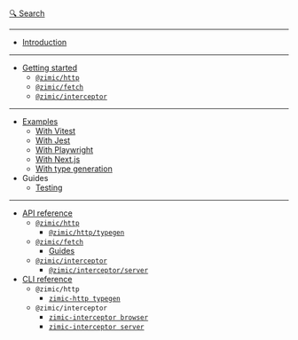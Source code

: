 [🔍 Search](https://github.com/search?q=repo%3Azimicjs%2Fzimic&type=wikis)

---

- [Introduction](home)

---

- [Getting started](getting‐started)
  - [`@zimic/http`](getting‐started‐http)
  - [`@zimic/fetch`](getting‐started‐fetch)
  - [`@zimic/interceptor`](getting‐started‐interceptor)

---

- [Examples](../../examples/README.md)
  - [With Vitest](../../examples/README.md#vitest)
  - [With Jest](../../examples/README.md#jest)
  - [With Playwright](../../examples/README.md#playwright)
  - [With Next.js](../../examples/README.md#nextjs)
  - [With type generation](../../examples/README.md#type-generation)
- Guides
  - [Testing](guides‐testing)

---

- [API reference](api‐zimic)
  - [`@zimic/http`](api‐zimic‐http)
    - [`@zimic/http/typegen`](api‐zimic‐typegen)
  - [`@zimic/fetch`](api‐zimic‐fetch)
    - [Guides](api‐zimic‐fetch#guides)
  - [`@zimic/interceptor`](api‐zimic‐interceptor‐http)
    - [`@zimic/interceptor/server`](api‐zimic‐interceptor‐server)
- [CLI reference](cli‐zimic)
  - `@zimic/http`
    - [`zimic-http typegen`](cli‐zimic‐typegen)
  - `@zimic/interceptor`
    - [`zimic-interceptor browser`](cli‐zimic‐browser)
    - [`zimic-interceptor server`](cli‐zimic‐server)
